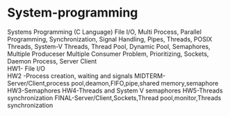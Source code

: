 # System-programming
Systems Programming (C Language) File I/O, Multi Process, Parallel Programming, Synchronization, Signal Handling, Pipes, Threads, POSIX Threads, System-V Threads, Thread Pool, Dynamic Pool, Semaphores, Multiple Produceser Multiple Consumer Problem, Prioritizing, Sockets, Daemon Process, Server Client <br />
HW1- File I/O <br />
HW2 -Process creation, waiting and signals
MIDTERM- Server/Client,process pool,deamon,FIFO,pipe,shared memory,semaphore
HW3-Semaphores
HW4-Threads and System V semaphores
HW5-Threads synchronization
FINAL-Server/Client,Sockets,Thread pool,monitor,Threads synchronization
